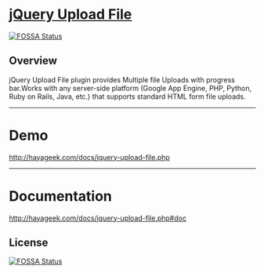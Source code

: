 # [jQuery Upload File](http://hayageek.com/docs/jquery-upload-file.php)
[![FOSSA Status](https://app.fossa.io/api/projects/git%2Bgithub.com%2Fhayageek%2Fjquery-upload-file.svg?type=shield)](https://app.fossa.io/projects/git%2Bgithub.com%2Fhayageek%2Fjquery-upload-file?ref=badge_shield)


## Overview
jQuery Upload File plugin provides Multiple file Uploads with progress bar.Works with any server-side platform (Google App Engine, PHP, Python, Ruby on Rails, Java, etc.) that supports standard HTML form file uploads.

---

# Demo
http://hayageek.com/docs/jquery-upload-file.php

---
# Documentation
http://hayageek.com/docs/jquery-upload-file.php#doc



## License
[![FOSSA Status](https://app.fossa.io/api/projects/git%2Bgithub.com%2Fhayageek%2Fjquery-upload-file.svg?type=large)](https://app.fossa.io/projects/git%2Bgithub.com%2Fhayageek%2Fjquery-upload-file?ref=badge_large)